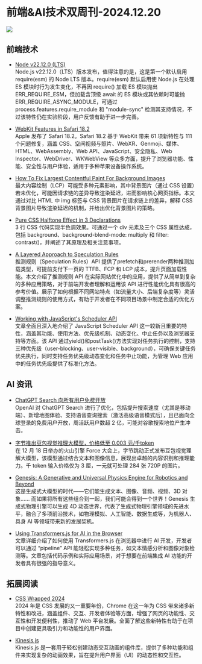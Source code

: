 # 前端&AI技术双周刊-2024.12.20
![](https://gips1.baidu.com/it/u=959809995,766374565&fm=3028&app=3028&f=PNG&fmt=auto&q=100&size=f960_412)

## 前端技术
- [Node v22.12.0 (LTS)](https://nodejs.org/en/blog/release/v22.12.0)
<br>Node.js v22.12.0（LTS）版本发布，值得注意的是，这是第一个默认启用 require(esm) 的 Node LTS 版本。require(esm) 默认启用使 Node.js 在处理 ES 模块时行为发生变化，不再因 require() 加载 ES 模块抛出 ERR_REQUIRE_ESM，但加载含顶级 await 的 ES 模块或其依赖时可能抛 ERR_REQUIRE_ASYNC_MODULE，可通过 process.features.require_module 和 "module-sync" 检测其支持情况，不过该特性仍在实验阶段，用户反馈有助于进一步完善。

- [WebKit Features in Safari 18.2](https://webkit.org/blog/16301/webkit-features-in-safari-18-2/)
<br>Apple 发布了 Safari 18.2。Safari 18.2 基于 WebKit 带来 61 项新特性与 111 个问题修复，涵盖 CSS、空间视频与照片、WebXR、Genmoji、媒体、HTML、WebAssembly、Web API、JavaScript、安全隐私、Web Inspector、WebDriver、WKWebView 等众多方面，提升了浏览器功能、性能、安全性与用户体验，适用于多种苹果设备操作系统。

- [How To Fix Largest Contentful Paint For Background Images](https://www.debugbear.com/blog/largest-contentful-paint-background-images?utm_source=CSS-Weekly&utm_campaign=Issue-601&utm_medium=web)
<br>最大内容绘制（LCP）可能受多种元素影响，其中背景图片（通过 CSS 设置）若未优化，可能因请求链的差异导致渲染延迟，进而影响核心网页指标。本文通过对比 HTML 中 img 标签与 CSS 背景图片在请求链上的差异，解释 CSS 背景图片导致渲染延迟的机制，并给出优化背景图片的策略。

- [Pure CSS Halftone Effect in 3 Declarations](https://frontendmasters.com/blog/pure-css-halftone-effect-in-3-declarations/)
<br>3 行 CSS 代码实现半色调效果。可通过一个 div 元素及三个 CSS 属性达成，包括 background、background-blend-mode: multiply 和 filter: contrast()，并阐述了其原理及相关注意事项。

- [A Layered Approach to Speculation Rules](https://csswizardry.com/2024/12/a-layered-approach-to-speculation-rules/)
<br>推测规则（Speculation Rules）API 提供了prefetch和prerender两种推测加载类型，可提前支付下一页的 TTFB、FCP 和 LCP 成本，提升页面加载性能。本文介绍了推测规则 API 在实际网站优化中的应用，提供了从简单到复杂的多种应用策略，对于前端开发者理解和运用该 API 进行性能优化具有很高的参考价值。展示了如何根据不同网站特点（如流量大小、后端复杂度等）灵活调整推测规则的使用方式，有助于开发者在不同项目场景中制定合适的优化方案。

- [Working with JavaScript's Scheduler API](https://www.trevorlasn.com/blog/javascript-scheduler-api)
<br>文章全面且深入地介绍了 JavaScript Scheduler API 这一较新且重要的特性，涵盖其功能、使用方法、优先级机制、动态变化、中止任务以及浏览器支持等方面。该 API 通过yield()和postTask()方法实现对任务执行的控制，支持三种优先级（user-blocking、user-visible、background），可确保关键任务优先执行，同时支持任务优先级动态变化和任务中止功能，为管理 Web 应用中的任务优先级提供了标准化方法。

## AI 资讯
- [ChatGPT Search 向所有用户免费开放](https://openai.com/index/introducing-chatgpt-search/)
<br>OpenAI 对 ChatGPT Search 进行了优化，包括提升搜索速度（尤其是移动端）、新增地图体验、支持语音查询搜索（激活高级语音模式后），且已面向全球登录的免费用户开放，周活跃用户数超 2 亿，可能对谷歌搜索地位产生冲击。

- [字节推出豆包视觉推理大模型，价格低至 0.003 元/千token](https://www.volcengine.com/live/event/force-2412)
<br>在 12 月 18 日举办的火山引擎 Force 大会上，字节跳动正式发布豆包视觉理解大模型，该模型通过结合文本和图像信息，展现出卓越的内容识别和推理能力。千 token 输入价格仅为 3 厘，一元就可处理 284 张 720P 的图片。

- [Genesis: A Generative and Universal Physics Engine for Robotics and Beyond](https://genesis-embodied-ai.github.io/)
<br>这是生成式大模型的时代——它们能生成文本、图像、音频、视频、3D 对象…… 而如果将所有这些组合到一起，我们可能会得到一个世界！Genesis 生成式物理引擎可以生成 4D 动态世界，代表了生成式物理引擎领域的先进水平，融合了多项前沿技术，如物理模拟、人工智能、数据生成等，为机器人、具身 AI 等领域带来新的发展契机。

- [Using Transformers.js for AI in the Browser](https://www.raymondcamden.com/2024/12/03/using-transformersjs-for-ai-in-the-browser)
<br>文章详细介绍了如何使用 Transformers.js 在浏览器中进行 AI 开发，开发者可以通过 “pipeline” API 能轻松实现多种任务，如文本情感分析和图像对象检测等。文章包括代码示例和实际应用场景，对于想要在前端集成 AI 功能的开发者具有很强的指导意义。

## 拓展阅读
- [CSS Wrapped 2024](https://chrome.dev/css-wrapped-2024/)
<br>2024 年是 CSS 发展的又一重要年份，Chrome 在这一年为 CSS 带来诸多新特性和改进，涵盖组件、交互、开发者体验等方面，增强了网页的功能性、交互性和开发便利性，推动了 Web 平台发展。全面了解这些新特性有助于在项目中创建更具吸引力和功能性的用户界面。

- [Kinesis.js](https://kinesisjs.com/)
<br>Kinesis.js 是一套用于轻松创建动态交互动画的组件库，提供了多种功能和组件来实现复杂的动画效果，旨在提升用户界面（UI）的动态性和交互性。

